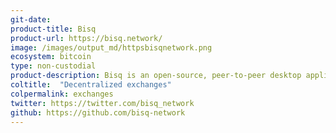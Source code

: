 ```yaml
---
git-date:
product-title: Bisq
product-url: https://bisq.network/
image: /images/output_md/httpsbisqnetwork.png
ecosystem: bitcoin
type: non-custodial
product-description: Bisq is an open-source, peer-to-peer desktop application that allows you to buy and sell cryptocurrencies.
coltitle:  "Decentralized exchanges"
colpermalink: exchanges
twitter: https://twitter.com/bisq_network
github: https://github.com/bisq-network
---
```

